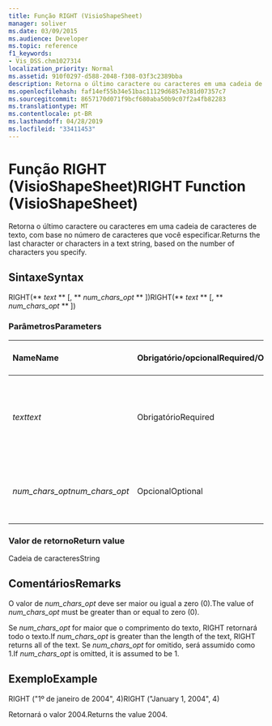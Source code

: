 ```yaml
---
title: Função RIGHT (VisioShapeSheet)
manager: soliver
ms.date: 03/09/2015
ms.audience: Developer
ms.topic: reference
f1_keywords:
- Vis_DSS.chm1027314
localization_priority: Normal
ms.assetid: 910f0297-d588-2048-f308-03f3c2389bba
description: Retorna o último caractere ou caracteres em uma cadeia de caracteres de texto, com base no número de caracteres que você especificar.
ms.openlocfilehash: faf14ef55b34e51bac11129d6857e381d07357c7
ms.sourcegitcommit: 8657170d071f9bcf680aba50b9c07f2a4fb82283
ms.translationtype: MT
ms.contentlocale: pt-BR
ms.lasthandoff: 04/28/2019
ms.locfileid: "33411453"
---
```

# <a name="right-function-visioshapesheet"></a><span data-ttu-id="32bac-103">Função RIGHT (VisioShapeSheet)</span><span class="sxs-lookup"><span data-stu-id="32bac-103">RIGHT Function (VisioShapeSheet)</span></span>

<span data-ttu-id="32bac-104">Retorna o último caractere ou caracteres em uma cadeia de caracteres de texto, com base no número de caracteres que você especificar.</span><span class="sxs-lookup"><span data-stu-id="32bac-104">Returns the last character or characters in a text string, based on the number of characters you specify.</span></span>
  
## <a name="syntax"></a><span data-ttu-id="32bac-105">Sintaxe</span><span class="sxs-lookup"><span data-stu-id="32bac-105">Syntax</span></span>

<span data-ttu-id="32bac-106">RIGHT(\*\* *text* \*\* [, \*\* *num_chars_opt* \*\* ])</span><span class="sxs-lookup"><span data-stu-id="32bac-106">RIGHT(\*\* *text* \*\* [, \*\* *num_chars_opt* \*\* ])</span></span> 
  
### <a name="parameters"></a><span data-ttu-id="32bac-107">Parâmetros</span><span class="sxs-lookup"><span data-stu-id="32bac-107">Parameters</span></span>

|<span data-ttu-id="32bac-108">**Name**</span><span class="sxs-lookup"><span data-stu-id="32bac-108">**Name**</span></span>|<span data-ttu-id="32bac-109">**Obrigatório/opcional**</span><span class="sxs-lookup"><span data-stu-id="32bac-109">**Required/Optional**</span></span>|<span data-ttu-id="32bac-110">**Tipo de dados**</span><span class="sxs-lookup"><span data-stu-id="32bac-110">**Data Type**</span></span>|<span data-ttu-id="32bac-111">**Descrição**</span><span class="sxs-lookup"><span data-stu-id="32bac-111">**Description**</span></span>|
|:-----|:-----|:-----|:-----|
| <span data-ttu-id="32bac-112">_text_</span><span class="sxs-lookup"><span data-stu-id="32bac-112">_text_</span></span> <br/> |<span data-ttu-id="32bac-113">Obrigatório</span><span class="sxs-lookup"><span data-stu-id="32bac-113">Required</span></span>  <br/> |<span data-ttu-id="32bac-114">**String**</span><span class="sxs-lookup"><span data-stu-id="32bac-114">**String**</span></span> <br/> | <span data-ttu-id="32bac-115">A cadeia de caracteres de texto que contém os caracteres a serem extraídos.</span><span class="sxs-lookup"><span data-stu-id="32bac-115">The text string containing the characters you want to extract.</span></span>  <br/> |
| <span data-ttu-id="32bac-116">_num_chars_opt_</span><span class="sxs-lookup"><span data-stu-id="32bac-116">_num_chars_opt_</span></span> <br/> |<span data-ttu-id="32bac-117">Opcional</span><span class="sxs-lookup"><span data-stu-id="32bac-117">Optional</span></span>  <br/> |<span data-ttu-id="32bac-118">**Número**</span><span class="sxs-lookup"><span data-stu-id="32bac-118">**Number**</span></span> <br/> |<span data-ttu-id="32bac-119">O número de caracteres que deseja extrair.</span><span class="sxs-lookup"><span data-stu-id="32bac-119">The number of characters you want to extract.</span></span> <span data-ttu-id="32bac-120">O padrão é 1.</span><span class="sxs-lookup"><span data-stu-id="32bac-120">The default is 1.</span></span>  <br/> |
   
### <a name="return-value"></a><span data-ttu-id="32bac-121">Valor de retorno</span><span class="sxs-lookup"><span data-stu-id="32bac-121">Return value</span></span>

<span data-ttu-id="32bac-122">Cadeia de caracteres</span><span class="sxs-lookup"><span data-stu-id="32bac-122">String</span></span>
  
## <a name="remarks"></a><span data-ttu-id="32bac-123">Comentários</span><span class="sxs-lookup"><span data-stu-id="32bac-123">Remarks</span></span>

<span data-ttu-id="32bac-124">O valor de  _num_chars_opt_ deve ser maior ou igual a zero (0).</span><span class="sxs-lookup"><span data-stu-id="32bac-124">The value of  _num_chars_opt_ must be greater than or equal to zero (0).</span></span> 
  
<span data-ttu-id="32bac-125">Se  _num_chars_opt_ for maior que o comprimento do texto, RIGHT retornará todo o texto.</span><span class="sxs-lookup"><span data-stu-id="32bac-125">If  _num_chars_opt_ is greater than the length of the text, RIGHT returns all of the text.</span></span> <span data-ttu-id="32bac-126">Se  _num_chars_opt_ for omitido, será assumido como 1.</span><span class="sxs-lookup"><span data-stu-id="32bac-126">If  _num_chars_opt_ is omitted, it is assumed to be 1.</span></span> 
  
## <a name="example"></a><span data-ttu-id="32bac-127">Exemplo</span><span class="sxs-lookup"><span data-stu-id="32bac-127">Example</span></span>

<span data-ttu-id="32bac-128">RIGHT ("1º de janeiro de 2004", 4)</span><span class="sxs-lookup"><span data-stu-id="32bac-128">RIGHT ("January 1, 2004", 4)</span></span> 
  
<span data-ttu-id="32bac-129">Retornará o valor 2004.</span><span class="sxs-lookup"><span data-stu-id="32bac-129">Returns the value 2004.</span></span> 
  

